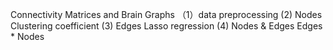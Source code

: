 Connectivity Matrices and Brain Graphs
（1）data preprocessing
 (2) Nodes
 Clustering coefficient
 (3) Edges
 Lasso regression
 (4) Nodes & Edges
 Edges * Nodes
 
